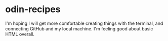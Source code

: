 # odin-recipes
I'm hoping I will get more comfortable creating things with the terminal, and connecting GitHub and my local machine.
I'm feeling good about basic HTML overall.